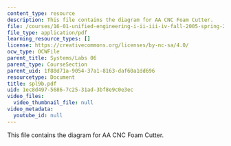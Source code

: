 ```yaml
---
content_type: resource
description: This file contains the diagram for AA CNC Foam Cutter.
file: /courses/16-01-unified-engineering-i-ii-iii-iv-fall-2005-spring-2006/1ec8d49756867c2531ad3bf8e9c0e3ec_spl9b.pdf
file_type: application/pdf
learning_resource_types: []
license: https://creativecommons.org/licenses/by-nc-sa/4.0/
ocw_type: OCWFile
parent_title: Systems/Labs 06
parent_type: CourseSection
parent_uid: 1f88d71a-9054-37a1-8163-daf60a1dd696
resourcetype: Document
title: spl9b.pdf
uid: 1ec8d497-5686-7c25-31ad-3bf8e9c0e3ec
video_files:
  video_thumbnail_file: null
video_metadata:
  youtube_id: null
---
```

This file contains the diagram for AA CNC Foam Cutter.